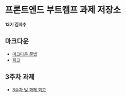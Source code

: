 # 프론트엔드 부트캠프 과제 저장소

**13기 김지수**

## 마크다운

- [마크다운 문법](./src/md/markdown.md)
- [회고](./src/md/retrospect.md)

## 3주차 과제

- [3주차 및 과제 회고](./src/avatars/avatars.md)
